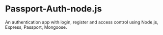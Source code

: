 # Passport-Auth-node.js
An authentication app with login, register and access control using Node.js, Express, Passport, Mongoose.
